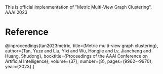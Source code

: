 This is official implenmentation of "Metric Multi-View Graph Clustering", AAAI 2023

# Reference
@inproceedings{tan2023metric, 
  title={Metric multi-view graph clustering}, 
  author={Tan, Yuze and Liu, Yixi and Wu, Hongjie and Lv, Jiancheng and Huang, Shudong}, 
  booktitle={Proceedings of the AAAI Conference on Artificial Intelligence}, 
  volume={37}, 
  number={8}, 
  pages={9962--9970}, 
  year={2023} 
} 
